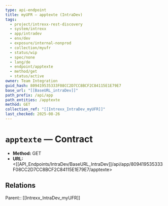 ```yaml
---
type: api-endpoint
title: myUFR — apptexte (IntraDev)
tags:
  - project/intrexx-rest-discovery
  - system/intrexx
  - app/intradev
  - env/dev
  - exposure/internal-nonprod
  - collection/myufr
  - status/wip
  - spec/none
  - lang/de
  - endpoint/apptexte
  - method/get
  - status/active
owner: Team Integration
guid_hash: 809419535333F08CC2D7CC8BCF2C84115E1E79E7
base_url: "[[BaseURL_intraDev]]"
path_prefix: /api/app
path_entities: /apptexte
method: GET
collection_ref: "[[Intrexx_IntraDev_myUFR]]"
last_checked: 2025-08-26
---
```


# `apptexte` — Contract
- **Method:** GET
- **URL:** <[[API_Endpoints/IntraDev/BaseURL_IntraDev]]/api/app/809419535333F08CC2D7CC8BCF2C84115E1E79E7/apptexte>

## Relations
Parent:: [[Intrexx_IntraDev_myUFR]]
